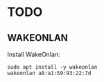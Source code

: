 # TODO
## WAKEONLAN
Install WakeOnlan:
```
sudo apt install -y wakeonlan
wakeonlan a8:a1:59:93:22:7d
```
